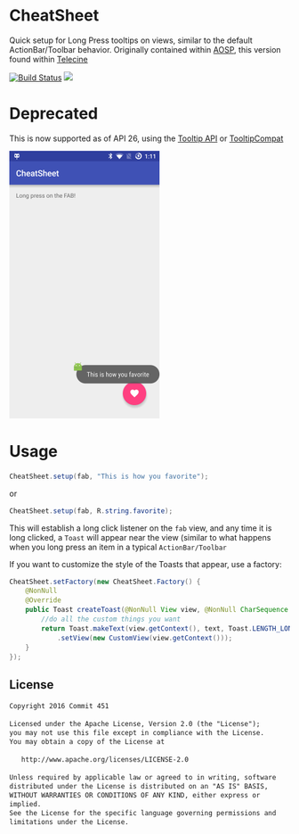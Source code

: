 # CheatSheet
Quick setup for Long Press tooltips on views, similar to the default ActionBar/Toolbar behavior. Originally contained within [AOSP](https://android.googlesource.com/platform/frameworks/base/+/refs/heads/master/core/java/com/android/internal/view/menu/ActionMenuItemView.java), this version found within [Telecine](https://github.com/JakeWharton/Telecine)

[![Build Status](https://travis-ci.org/Commit451/CheatSheet.svg?branch=master)](https://travis-ci.org/Commit451/CheatSheet)
[![](https://jitpack.io/v/Commit451/CheatSheet.svg)](https://jitpack.io/#Commit451/CheatSheet)

# Deprecated
This is now supported as of API 26, using the [Tooltip API](https://developer.android.com/guide/topics/ui/tooltips) or [TooltipCompat](https://developer.android.com/reference/android/support/v7/widget/TooltipCompat.html)

![Image](art/screenshot1.png)

# Usage
```java
CheatSheet.setup(fab, "This is how you favorite");
```
or
```java
CheatSheet.setup(fab, R.string.favorite);
```
This will establish a long click listener on the `fab` view, and any time it is long clicked, a `Toast` will appear near the view (similar to what happens when you long press an item in a typical `ActionBar/Toolbar`

If you want to customize the style of the Toasts that appear, use a factory:
```java
CheatSheet.setFactory(new CheatSheet.Factory() {
    @NonNull
    @Override
    public Toast createToast(@NonNull View view, @NonNull CharSequence text) {
        //do all the custom things you want
        return Toast.makeText(view.getContext(), text, Toast.LENGTH_LONG)
            .setView(new CustomView(view.getContext()));
    }
});
```
License
--------

    Copyright 2016 Commit 451

    Licensed under the Apache License, Version 2.0 (the "License");
    you may not use this file except in compliance with the License.
    You may obtain a copy of the License at

       http://www.apache.org/licenses/LICENSE-2.0

    Unless required by applicable law or agreed to in writing, software
    distributed under the License is distributed on an "AS IS" BASIS,
    WITHOUT WARRANTIES OR CONDITIONS OF ANY KIND, either express or implied.
    See the License for the specific language governing permissions and
    limitations under the License.
